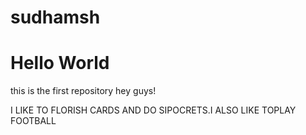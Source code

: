 # sudhamsh
# Hello World
this is the first repository
hey guys! 

I LIKE TO FLORISH CARDS AND DO SIPOCRETS.I ALSO LIKE TOPLAY FOOTBALL 
